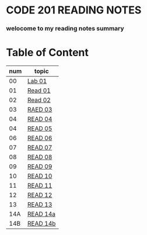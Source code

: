 # CODE 201 READING NOTES

### welocome to my reading notes summary

# Table of Content

| num | topic                                                                                                                                         |
| --- | --------------------------------------------------------------------------------------------------------------------------------------------- |
| 00  | [Lab 01](https://amarh-ayman.github.io/reading-notes/Code%20201%20-%20Foundations%20of%20Software%20Development/code%20201%20Reading%20Notes) |
| 01  | [Read 01](https://amarh-ayman.github.io/reading-notes/Code%20201%20-%20Foundations%20of%20Software%20Development/class_01)                    |
| 02  | [Read 02](https://amarh-ayman.github.io/reading-notes/Code%20201%20-%20Foundations%20of%20Software%20Development/class_02)                    |
| 03  | [RAED 03](https://amarh-ayman.github.io/reading-notes/Code%20201%20-%20Foundations%20of%20Software%20Development/read_03)                     |
| 04  | [READ 04](https://amarh-ayman.github.io/reading-notes/Code%20201%20-%20Foundations%20of%20Software%20Development/read_04)                     |
| 04  | [READ 05](https://amarh-ayman.github.io/reading-notes/Code%20201%20-%20Foundations%20of%20Software%20Development/read_05)                     |
| 06  | [READ 06](https://amarh-ayman.github.io/reading-notes/Code%20201%20-%20Foundations%20of%20Software%20Development/read_06)                     |
| 07  | [READ 07](https://amarh-ayman.github.io/reading-notes/Code%20201%20-%20Foundations%20of%20Software%20Development/read_07)                     |
| 08  | [READ 08](https://amarh-ayman.github.io/reading-notes/Code%20201%20-%20Foundations%20of%20Software%20Development/read_08)                     |
| 09  | [READ 09](https://amarh-ayman.github.io/reading-notes/Code%20201%20-%20Foundations%20of%20Software%20Development/read_09)                     |
| 10  | [READ 10](https://amarh-ayman.github.io/reading-notes/Code%20201%20-%20Foundations%20of%20Software%20Development/read_10)                     |
| 11  | [READ 11](https://amarh-ayman.github.io/reading-notes/Code%20201%20-%20Foundations%20of%20Software%20Development/read_11)                     |
| 12  | [READ 12](https://amarh-ayman.github.io/reading-notes/Code%20201%20-%20Foundations%20of%20Software%20Development/read_12)                     |
| 13  | [READ 13](https://amarh-ayman.github.io/reading-notes/Code%20201%20-%20Foundations%20of%20Software%20Development/read_13)                     |
| 14A | [READ 14a](https://amarh-ayman.github.io/reading-notes/Code%20201%20-%20Foundations%20of%20Software%20Development/read_14a)                   |
| 14B | [READ 14b](https://amarh-ayman.github.io/reading-notes/Code%20201%20-%20Foundations%20of%20Software%20Development/read_14b)                   |
